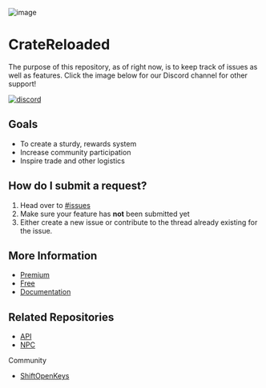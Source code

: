 ![image](https://proxy.spigotmc.org/1351e852c0277fcf6fb2816990f91df3ea90a4df?url=https%3A%2F%2Fi.imgur.com%2Fw9TWLiW.png)

# CrateReloaded

The purpose of this repository, as of right now, is to keep track of issues as well as features.
Click the image below for our Discord channel for other support!

[![discord](https://imgur.com/MFRRBn4.png)](https://discord.gg/0srgnnU1nbB8wMML)

## Goals
* To create a sturdy, rewards system
* Increase community participation
* Inspire trade and other logistics

## How do I submit a request?

1. Head over to [#issues](https://github.com/Hazebyte/CrateReloaded/issues)
2. Make sure your feature has **not** been submitted yet
3. Either create a new issue or contribute to the thread already existing for the issue.

## More Information
* [Premium](https://www.spigotmc.org/resources/mystery-crate-cratereloaded-for-the-finest-servers.3663/)
* [Free](https://www.spigotmc.org/resources/mystery-crate-cratereloaded.861/)
* [Documentation](https://hazebyte.github.io/CrateReloaded/#/)

## Related Repositories
* [API](https://github.com/Hazebyte/CrateReloadedAPI)
* [NPC](https://github.com/Hazebyte/CrateReloadedNPC)

Community

* [ShiftOpenKeys](https://github.com/Twi5TeD/ShiftOpenKeys)
